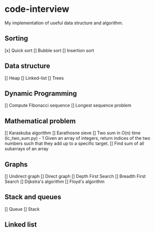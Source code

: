 # code-interview
My implementation of useful data structure and algorithm.

## Sorting
[x] Quick sort
[] Bubble sort
[] Insertion sort

## Data structure
[] Heap
[] Linked-list
[] Trees

## Dynamic Programming
[] Compute Fibonacci sequence
[] Longest sequence problem

## Mathematical problem
[] Karaskuba algorithm
[] Earathosne sieve
[] Two sum in O(n) time (lc_two_sum.py) - 1 Given an array of integers, return indices of the two numbers such that they add up to a specific target.
[] Find sum of all subarrays of an array

## Graphs
[] Undirect graph
[] Direct graph
[] Depth First Search
[] Breadth First Search
[] Dijkstra's algorithm
[] Floyd's algorithm
## Stack and queues 
[] Queue
[] Stack

## Linked list 
